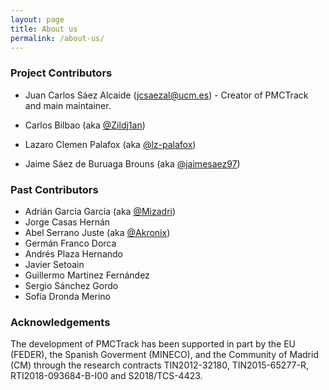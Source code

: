 ```yaml
---
layout: page
title: About us
permalink: /about-us/
---
```


### Project Contributors

* Juan Carlos Sáez Alcaide (<jcsaezal@ucm.es>) - Creator of PMCTrack and main maintainer. 

* Carlos Bilbao (aka [@Zildj1an](https://github.com/Zildj1an))

* Lazaro Clemen Palafox (aka [@lz-palafox](https://github.com/lz-palafox))

* Jaime Sáez de Buruaga Brouns (aka [@jaimesaez97](https://github.com/jaimesaez97))

	

### Past Contributors

*	Adrián García García (aka [@Mizadri](https://github.com/mizadri))
*	Jorge Casas Hernán
*	Abel Serrano Juste (aka [@Akronix][1])
*	Germán Franco Dorca
*	Andrés Plaza Hernando
*   Javier Setoain
*   Guillermo Martinez Fernández
*   Sergio Sánchez Gordo
*   Sofía Dronda Merino

<a name="publications"></a>


### Acknowledgements

The development of PMCTrack has been supported in part by the EU (FEDER), the Spanish Goverment (MINECO), and the Community of Madrid (CM) through the research contracts TIN2012-32180, TIN2015-65277-R, RTI2018-093684-B-I00 and S2018/TCS-4423.

[1]: https://github.com/Akronix
